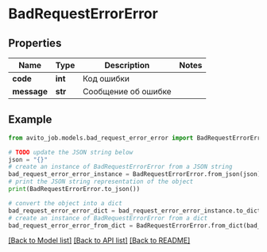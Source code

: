 # BadRequestErrorError


## Properties

Name | Type | Description | Notes
------------ | ------------- | ------------- | -------------
**code** | **int** | Код ошибки | 
**message** | **str** | Сообщение об ошибке | 

## Example

```python
from avito_job.models.bad_request_error_error import BadRequestErrorError

# TODO update the JSON string below
json = "{}"
# create an instance of BadRequestErrorError from a JSON string
bad_request_error_error_instance = BadRequestErrorError.from_json(json)
# print the JSON string representation of the object
print(BadRequestErrorError.to_json())

# convert the object into a dict
bad_request_error_error_dict = bad_request_error_error_instance.to_dict()
# create an instance of BadRequestErrorError from a dict
bad_request_error_error_from_dict = BadRequestErrorError.from_dict(bad_request_error_error_dict)
```
[[Back to Model list]](../README.md#documentation-for-models) [[Back to API list]](../README.md#documentation-for-api-endpoints) [[Back to README]](../README.md)


